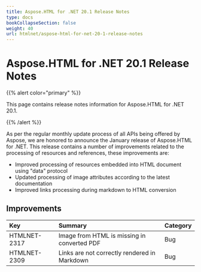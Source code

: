 ```yaml
---
title: Aspose.HTML for .NET 20.1 Release Notes
type: docs
bookCollapseSection: false
weight: 40
url: htmlnet/aspose-html-for-net-20-1-release-notes
---
```


# **Aspose.HTML for .NET 20.1 Release Notes**
{{% alert color="primary" %}} 

This page contains release notes information for Aspose.HTML for .NET 20.1.

{{% /alert %}} 

As per the regular monthly update process of all APIs being offered by Aspose, we are honored to announce the January release of Aspose.HTML for .NET.
This release contains a number of improvements related to the processing of resources and references, these improvements are:

- Improved processing of resources embedded into HTML document using "data" protocol
- Updated processing of image attributes according to the latest documentation
- Improved links processing during markdown to HTML conversion
## **Improvements**

|**Key**|**Summary**|**Category**|
| :- | :- | :- |
|HTMLNET-2317|Image from HTML is missing in converted PDF|Bug|
|HTMLNET-2309|Links are not correctly rendered in Markdown|Bug|

